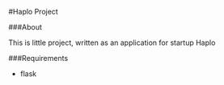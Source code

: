 #Haplo Project

###About

This is little project, written as an application for startup Haplo

###Requirements 

+ flask